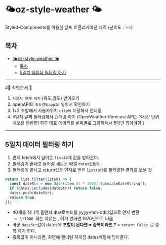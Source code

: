# 🌤️oz-style-weather 🌤️

Styled-Components를 이용한 날씨 어플리케이션 제작 (난이도 : ⭐️⭐️)

## 목차

- [🌤️oz-style-weather 🌤️](#️oz-style-weather-️)
  - [목차](#목차)
  - [5일치 데이터 필터링 하기](#5일치-데이터-필터링-하기)

---

#📍 작업순서 📍

1. `사용자 현재 위치` (위도,경도) 받아오기
2. openAPI의 `위도경도appId` 넣어서 확인하기
3. 1+2 조합해서 사용자위치 `city에` 저장해서 랜더링
4. 5일치 날짜 필터링해서 랜더링 하기
   (OpenWeather /forecast API는 3시간 단위 예보를 반환함!
   하루 대표 데이터를 날짜별로 그룹화해서 5개만 뽑아야함 )

---

## 5일치 데이터 필터링 하기

1. 먼저 fetch에서 넘어온 `list40`개 값을 받아온다.
2. 필터링이 끝내고 들어갈 새로운 배열 `dates만들기`
3. 필터링이 끝나고 return값은 인자로 받은 `list40개`를 필터링한 결과를 보낼 것

```jsx
return list.filter((item) => {
  const dateStr = new Date(item.dt * 1000).toLocaleDateString();
  if (dates.includes(dateStr)) return false;
  dates.push(dateStr);
  return true;
});
```

- 40개를 하나씩 돌면서 dt프로퍼티를 yyyy-mm-dd타입으로 먼저 변환
  - `\*1000 `하는 이유는 , 이거 안하면 1970년으로 나옴
- 바꾼 `dateStr`값이 dates에 **포함이 된다면 = 중복이라면 ?** = `return false `로 중복 제거 한다.
- 중복값이 아니라면, 화면에 랜더링 하게끔 dates배열에 담아준다.

